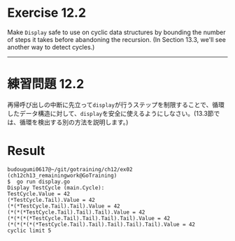 # Exercise 12.2
Make `Display` safe to use on cyclic data structures by bounding the number of steps it takes before abandoning the recursion. (In Section 13.3, we'll see another way to detect cycles.)

---
# 練習問題 12.2
再帰呼び出しの中断に先立って`display`が行うステップを制限することで、循環したデータ構造に対して、`display`を安全に使えるようにしなさい。(13.3節では、循環を検出する別の方法を説明します。)


# Result

````shell
budougumi0617@~/git/gotraining/ch12/ex02 (ch12ch13_remainingwork@GoTraining)
$  go run display.go
Display TestCycle (main.Cycle):
TestCycle.Value = 42
(*TestCycle.Tail).Value = 42
(*(*TestCycle.Tail).Tail).Value = 42
(*(*(*TestCycle.Tail).Tail).Tail).Value = 42
(*(*(*(*TestCycle.Tail).Tail).Tail).Tail).Value = 42
(*(*(*(*(*TestCycle.Tail).Tail).Tail).Tail).Tail).Value = 42
cyclic limit 5
````

